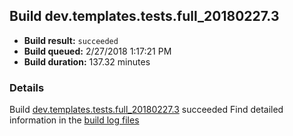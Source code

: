 ## Build dev.templates.tests.full_20180227.3
- **Build result:** `succeeded`
- **Build queued:** 2/27/2018 1:17:21 PM
- **Build duration:** 137.32 minutes
### Details
Build [dev.templates.tests.full_20180227.3](https://winappstudio.visualstudio.com/web/build.aspx?pcguid=a4ef43be-68ce-4195-a619-079b4d9834c2&builduri=vstfs%3a%2f%2f%2fBuild%2fBuild%2f25151) succeeded
Find detailed information in the [build log files](https://uwpctdiags.blob.core.windows.net/buildlogs/dev.templates.tests.full_20180227.3_logs.zip)
